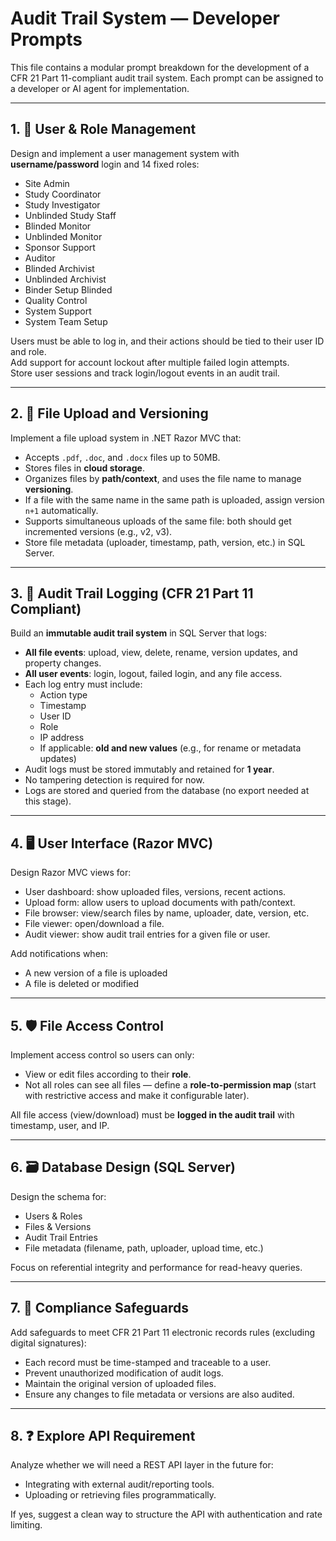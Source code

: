 
# Audit Trail System — Developer Prompts

This file contains a modular prompt breakdown for the development of a CFR 21 Part 11-compliant audit trail system. Each prompt can be assigned to a developer or AI agent for implementation.

---

## 1. 🔐 User & Role Management

Design and implement a user management system with **username/password** login and 14 fixed roles:

- Site Admin  
- Study Coordinator  
- Study Investigator  
- Unblinded Study Staff  
- Blinded Monitor  
- Unblinded Monitor  
- Sponsor Support  
- Auditor  
- Blinded Archivist  
- Unblinded Archivist  
- Binder Setup Blinded  
- Quality Control  
- System Support  
- System Team Setup  

Users must be able to log in, and their actions should be tied to their user ID and role.  
Add support for account lockout after multiple failed login attempts.  
Store user sessions and track login/logout events in an audit trail.

---

## 2. 📁 File Upload and Versioning

Implement a file upload system in .NET Razor MVC that:

- Accepts `.pdf`, `.doc`, and `.docx` files up to 50MB.
- Stores files in **cloud storage**.
- Organizes files by **path/context**, and uses the file name to manage **versioning**.
- If a file with the same name in the same path is uploaded, assign version `n+1` automatically.
- Supports simultaneous uploads of the same file: both should get incremented versions (e.g., v2, v3).
- Store file metadata (uploader, timestamp, path, version, etc.) in SQL Server.

---

## 3. 🧾 Audit Trail Logging (CFR 21 Part 11 Compliant)

Build an **immutable audit trail system** in SQL Server that logs:

- **All file events**: upload, view, delete, rename, version updates, and property changes.
- **All user events**: login, logout, failed login, and any file access.
- Each log entry must include:
  - Action type
  - Timestamp
  - User ID
  - Role
  - IP address
  - If applicable: **old and new values** (e.g., for rename or metadata updates)
- Audit logs must be stored immutably and retained for **1 year**.
- No tampering detection is required for now.
- Logs are stored and queried from the database (no export needed at this stage).

---

## 4. 🖥️ User Interface (Razor MVC)

Design Razor MVC views for:

- User dashboard: show uploaded files, versions, recent actions.
- Upload form: allow users to upload documents with path/context.
- File browser: view/search files by name, uploader, date, version, etc.
- File viewer: open/download a file.
- Audit viewer: show audit trail entries for a given file or user.

Add notifications when:

- A new version of a file is uploaded
- A file is deleted or modified

---

## 5. 🛡️ File Access Control

Implement access control so users can only:

- View or edit files according to their **role**.
- Not all roles can see all files — define a **role-to-permission map** (start with restrictive access and make it configurable later).

All file access (view/download) must be **logged in the audit trail** with timestamp, user, and IP.

---

## 6. 🗃️ Database Design (SQL Server)

Design the schema for:

- Users & Roles
- Files & Versions
- Audit Trail Entries
- File metadata (filename, path, uploader, upload time, etc.)

Focus on referential integrity and performance for read-heavy queries.

---

## 7. 🚫 Compliance Safeguards

Add safeguards to meet CFR 21 Part 11 electronic records rules (excluding digital signatures):

- Each record must be time-stamped and traceable to a user.
- Prevent unauthorized modification of audit logs.
- Maintain the original version of uploaded files.
- Ensure any changes to file metadata or versions are also audited.

---

## 8. ❓ Explore API Requirement

Analyze whether we will need a REST API layer in the future for:

- Integrating with external audit/reporting tools.
- Uploading or retrieving files programmatically.

If yes, suggest a clean way to structure the API with authentication and rate limiting.
